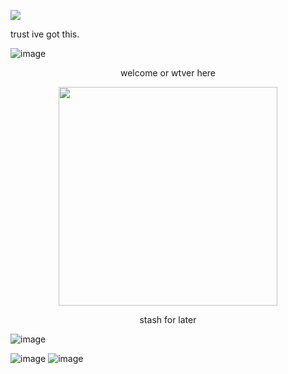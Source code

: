 ![](https://komarev.com/ghpvc/?username=Cr3m4t3X&color=blue)

trust ive got this.

![image](https://media.discordapp.net/attachments/1287942798242222182/1357460562854023461/tumblr_90bc61bb6ae2f10d78b1a9efde609665_5d4fbd16_2048.png?ex=67f0492a&is=67eef7aa&hm=57cabe78a7ef379ae6aad8657c24720592c9be221e113d07b9868080c104786f&=&format=webp&quality=lossless&width=1760&height=254)

  <p align="center">
  welcome or wtver here

  <p align="center">
  <img width="350" height="350" src="https://media.discordapp.net/attachments/1287942798242222182/1357460562497241098/tumblr_30d4d6e5fea6c0beb09448331751949e_ae038ce6_1280.png?ex=67f0492a&is=67eef7aa&hm=a71933f95904e4471cc0217cff9bb197b33f2ea4c9c118092e174d0c1f4862aa&=&format=webp&quality=lossless&width=756&height=756">




  <p align="center">
stash for later

![image](https://media.discordapp.net/attachments/1287942798242222182/1357460393840218442/tumblr_1946e60d7bfa0a0bb733ff81993e83eb_e9a84474_250.webp?ex=67f04902&is=67eef782&hm=2d3b382ff9bd16f05685b0a77c06fee7067e9d610c3ef15832dc3f55c456772f&=&animated=true)

![image](https://media.discordapp.net/attachments/1287942798242222182/1357460392158433290/tumblr_1ad55f94652943a77c6f16280479b434_078e8112_250.webp?ex=67f04901&is=67eef781&hm=9c81dc02e7680e58dbc0ff3436fef4271b54ead0c89ffa010cd0908f6c5e8bf5&=&animated=true)
![image](https://media.discordapp.net/attachments/1287942798242222182/1357460453881675916/tumblr_dd8079e43e50aaae8b9b540effc70552_23777f16_250.webp?ex=67f04910&is=67eef790&hm=7a3c57efbd6ae7dd2780682853bb256420c82b40d464d875afd319ad0a20c4f0&=&animated=true)
